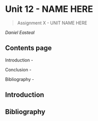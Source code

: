 # **Unit 12 - NAME HERE**

> Assignment X - UNIT NAME HERE 

_Daniel Easteal_

<div style="page-break-after: always;"></div>

## Contents page 

Introduction - 



Conclusion - 

Bibliography - 

<div style="page-break-after: always;"></div>

## Introduction


<div style="page-break-after: always;"></div>

## Bibliography

